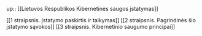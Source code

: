 up:: [[Lietuvos Respublikos Kibernetinės saugos įstatymas]]

[[1 straipsnis. Įstatymo paskirtis ir taikymas]]
[[2 straipsnis. Pagrindinės šio įstatymo sąvokos]]
[[3 straipsnis. Kibernetinio saugumo principai]]